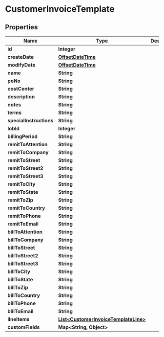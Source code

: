 
# CustomerInvoiceTemplate

## Properties
Name | Type | Description | Notes
------------ | ------------- | ------------- | -------------
**id** | **Integer** |  |  [optional]
**createDate** | [**OffsetDateTime**](OffsetDateTime.md) |  |  [optional]
**modifyDate** | [**OffsetDateTime**](OffsetDateTime.md) |  |  [optional]
**name** | **String** |  | 
**poNo** | **String** |  |  [optional]
**costCenter** | **String** |  |  [optional]
**description** | **String** |  |  [optional]
**notes** | **String** |  |  [optional]
**terms** | **String** |  |  [optional]
**specialInstructions** | **String** |  |  [optional]
**lobId** | **Integer** |  | 
**billingPeriod** | **String** |  | 
**remitToAttention** | **String** |  |  [optional]
**remitToCompany** | **String** |  |  [optional]
**remitToStreet** | **String** |  |  [optional]
**remitToStreet2** | **String** |  |  [optional]
**remitToStreet3** | **String** |  |  [optional]
**remitToCity** | **String** |  |  [optional]
**remitToState** | **String** |  |  [optional]
**remitToZip** | **String** |  |  [optional]
**remitToCountry** | **String** |  |  [optional]
**remitToPhone** | **String** |  |  [optional]
**remitToEmail** | **String** |  |  [optional]
**billToAttention** | **String** |  |  [optional]
**billToCompany** | **String** |  |  [optional]
**billToStreet** | **String** |  |  [optional]
**billToStreet2** | **String** |  |  [optional]
**billToStreet3** | **String** |  |  [optional]
**billToCity** | **String** |  |  [optional]
**billToState** | **String** |  |  [optional]
**billToZip** | **String** |  |  [optional]
**billToCountry** | **String** |  |  [optional]
**billToPhone** | **String** |  |  [optional]
**billToEmail** | **String** |  |  [optional]
**lineItems** | [**List&lt;CustomerInvoiceTemplateLine&gt;**](CustomerInvoiceTemplateLine.md) |  |  [optional]
**customFields** | **Map&lt;String, Object&gt;** |  |  [optional]



